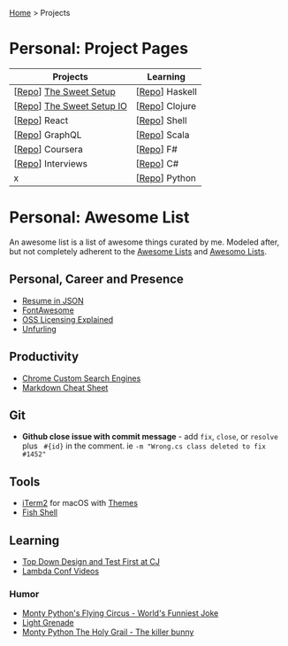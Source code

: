 [Home](https://jeffwindsor.carrd.co/) > Projects

# Personal: Project Pages

| Projects | Learning |
|---|---|
| [[Repo](https://github.com/jeffwindsor/the-sweet-setup)] [The Sweet Setup](https://jeffwindsor.github.io/the-sweet-setup/) | [[Repo](https://github.com/jeffwindsor/learn-haskell)] Haskell |
| [[Repo](https://github.com/jeffwindsor/the-sweet-setup.io)] [The Sweet Setup IO](https://jeffwindsor.github.io/the-sweet-setup.io/) | [[Repo](https://github.com/jeffwindsor/learn-clojure)] Clojure |
| [[Repo](https://github.com/jeffwindsor/learn-react-redux)] React | [[Repo](https://github.com/jeffwindsor/learn-shell)] Shell |
| [[Repo](https://github.com/jeffwindsor/learn-graphql)] GraphQL | [[Repo](https://github.com/jeffwindsor/learn-scala)] Scala |
| [[Repo](https://github.com/jeffwindsor/courses-coursera)] Coursera | [[Repo](https://github.com/jeffwindsor/learn-fsharp)] F# |
| [[Repo](https://github.com/jeffwindsor/interviews)] Interviews | [[Repo](https://github.com/jeffwindsor/learn-csharp)] C# |
| x | [[Repo](https://github.com/jeffwindsor/learn-python)] Python |

# Personal: Awesome List

An awesome list is a list of awesome things curated by me.  Modeled after, but not completely adherent to the [Awesome Lists](https://github.com/topics/awesome) and [Awesomo Lists](https://github.com/lk-geimfari/awesomo).

## Personal, Career and Presence

* [Resume in JSON](https://jsonresume.org/getting-started)
* [FontAwesome](https://fontawesome.com)
* [OSS Licensing Explained](https://choosealicense.com)
* [Unfurling](https://medium.com/slack-developer-blog/everything-you-ever-wanted-to-know-about-unfurling-but-were-afraid-to-ask-or-how-to-make-your-e64b4bb9254)

## Productivity

* [Chrome Custom Search Engines](https://github.com/daturkel/custom-search-engines)
* [Markdown Cheat Sheet](https://github.com/adam-p/markdown-here/wiki/Markdown-Cheatsheet#images)

## Git

* **Github close issue with commit message** - add `fix`, `close`, or `resolve` plus ` #{id}` in the comment.  ie `-m "Wrong.cs class deleted to fix #1452"`

## Tools

* [iTerm2](https://iterm2.com) for macOS with [Themes](https://github.com/mbadolato/iTerm2-Color-Schemes)
* [Fish Shell](https://fishshell.com/docs/current/index.html)

## Learning

* [Top Down Design and Test First at CJ](https://www.youtube.com/channel/UC2OoWaGVtOgOM4he75rFuWg/videos)
* [Lambda Conf Videos](https://www.youtube.com/channel/UCEtohQeDqMSebi2yvLMUItg)


### Humor

* [Monty Python's Flying Circus - World's Funniest Joke](https://www.youtube.com/watch?v=ienp4J3pW7U)
* [Light Grenade](https://www.youtube.com/watch?v=dCeD2gF9jUo)
* [Monty Python The Holy Grail - The killer bunny](https://www.youtube.com/watch?v=tgj3nZWtOfA)

